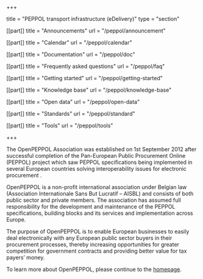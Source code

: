 +++

title = "PEPPOL transport infrastructure (eDelivery)"
type = "section"

[[part]]
title = "Announcements"
url = "/peppol/announcement"

[[part]]
title = "Calendar"
url = "/peppol/calendar"

[[part]]
title = "Documentation"
url = "/peppol/doc"

[[part]]
title = "Frequently asked questions"
url = "/peppol/faq"

[[part]]
title = "Getting started"
url = "/peppol/getting-started"

[[part]]
title = "Knowledge base"
url = "/peppol/knowledge-base"

[[part]]
title = "Open data"
url = "/peppol/open-data"

[[part]]
title = "Standards"
url = "/peppol/standard"

[[part]]
title = "Tools"
url = "/peppol/tools"

+++

The OpenPEPPOL Association was established on 1st September 2012 after successful completion of the Pan-European Public Procurement Online (PEPPOL) project which saw PEPPOL specifications being implemented in several European countries solving interoperability issues for electronic procurement .

OpenPEPPOL is a non-profit international association under Belgian law (Association Internationale Sans But Lucratif – AISBL) and consists of both public sector and private members. The association has assumed full responsibility for the development and maintenance of the PEPPOL specifications, building blocks and its services and implementation across Europe.

The purpose of OpenPEPPOL is to enable European businesses to easily deal electronically with any European public sector buyers in their procurement processes, thereby increasing opportunities for greater competition for government contracts and providing better value for tax payers’ money.

To learn more about OpenPEPPOL, please continue to the [homepage](http://www.peppol.eu/).
